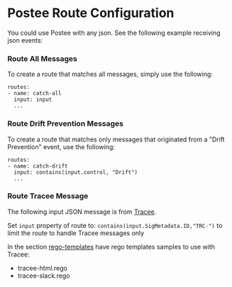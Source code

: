 # Postee Route Configuration

You could use Postee with any json. See the following example receiving json events:

### Route All Messages
To create a route that matches all messages, simply use the following:

```
routes:
- name: catch-all
  input: input
  ...
```

### Route Drift Prevention Messages
To create a route that matches only messages that originated from a "Drift Prevention" event, use the following:

```
routes:
- name: catch-drift
  input: contains(input.control, "Drift")
  ...
```

### Route Tracee Message

The following input JSON message is from [Tracee](https://github.com/aquasecurity/tracee).

Set `input` property of route to: `contains(input.SigMetadata.ID,"TRC-")` to limit the route to handle Tracee messages only

In the section [rego-templates](https://github.com/aquasecurity/postee/tree/main/rego-templates) have rego templates samples to use with Tracee:
- tracee-html.rego
- tracee-slack.rego
